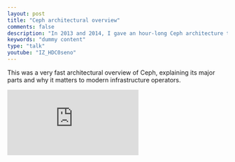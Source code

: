 ```yaml
---
layout: post
title: "Ceph architectural overview"
comments: false
description: "In 2013 and 2014, I gave an hour-long Ceph architecture talk dozens of times. This is a heavily-condensed 15 minute version, resulting from lots of practice and refinement."
keywords: "dummy content"
type: "talk"
youtube: "IZ_HDC0seno"
---
```


This was a very fast architectural overview of Ceph, explaining its major parts and why it matters to modern infrastructure operators.

<div class="video-container"><iframe src="https://www.youtube.com/embed/IZ_HDC0seno" frameborder="0" allowfullscreen></iframe></div>


